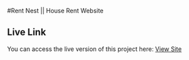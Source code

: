 #Rent Nest || House Rent Website

## Live Link
You can access the live version of this project here: [View Site](https://rent-nest-b7a08.web.app/)